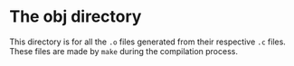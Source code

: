 # The obj directory

This directory is for all the ```.o``` files generated from
    their respective ```.c``` files. These files are made by ```make```
    during the compilation process.